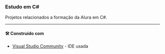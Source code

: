 ### Estudo em C#

Projetos relacionados a formação da Alura em C#.

---
#### 🛠️ Construído com

* [Visual Studio Community](https://visualstudio.microsoft.com/pt-br/thank-you-downloading-visual-studio/?sku=Community&channel=Release&version=VS2022&source=VSLandingPage&passive=false&cid=2030) - IDE usada
